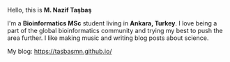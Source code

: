 Hello, this is **M. Nazif Taşbaş**

I'm a **Bioinformatics MSc** student living in **Ankara, Turkey**. I love being a part of the global bioinformatics community and trying my best to push the area further. I like making music and writing blog posts about science.

My blog: https://tasbasmn.github.io/
